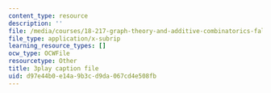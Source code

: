 ```yaml
---
content_type: resource
description: ''
file: /media/courses/18-217-graph-theory-and-additive-combinatorics-fall-2019/d97e44b0e14a9b3cd9da067cd4e508fb_9gy-CAwx0Ls.srt
file_type: application/x-subrip
learning_resource_types: []
ocw_type: OCWFile
resourcetype: Other
title: 3play caption file
uid: d97e44b0-e14a-9b3c-d9da-067cd4e508fb
---
```

